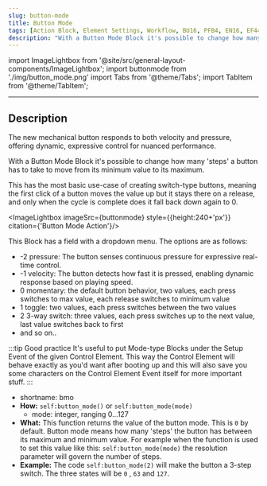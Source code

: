 ```yaml
---
slug: button-mode
title: Button Mode
tags: [Action Block, Element Settings, Workflow, BU16, PFB4, EN16, EF44]
description: "With a Button Mode Block it's possible to change how many steps a button has to take to move from its minimum value to its maximum."
---
```


import ImageLightbox from '@site/src/general-layout-components/ImageLightbox';
import buttonmode from './img/button_mode.png'
import Tabs from '@theme/Tabs';
import TabItem from '@theme/TabItem';

---

<Tabs queryString="tab">
  <TabItem value="About Button Mode" label="About Button Mode" default>

## Description

The new mechanical button responds to both velocity and pressure, offering dynamic, expressive control for nuanced performance.

With a Button Mode Block it's possible to change how many 'steps' a button has to take to move from its minimum value to its maximum.

This has the most basic use-case of creating switch-type buttons, meaning the first click of a button moves the value up but it stays there on a release, and only when the cycle is complete does it fall back down again to 0.

<ImageLightbox imageSrc={buttonmode} style={{height:240+'px'}} citation={'Button Mode Action'}/>

This Block has a field with a dropdown menu. The options are as follows:

- -2 pressure: The button senses continuous pressure for expressive real-time control.
- -1 velocity: The button detects how fast it is pressed, enabling dynamic response based on playing speed.
- 0 momentary: the default button behavior, two values, each press switches to max value, each release switches to minimum value
- 1 toggle: two values, each press switches between the two values
- 2 3-way switch: three values, each press switches up to the next value, last value switches back to first
- and so on..

:::tip Good practice
It's useful to put Mode-type Blocks under the Setup Event of the given Control Element. This way the Control Element will behave exactly as you'd want after booting up and this will also save you some characters on the Control Element Event itself for more important stuff.
:::
</TabItem>
<TabItem value="Reference Manual Entry" label="Reference Manual Entry">

- shortname: bmo
- **How:** `self:button_mode()` or `self:button_mode(mode)`
  - mode: integer, ranging 0...127
- **What:** This function returns the value of the button mode. This is `0` by default. Button mode means how many 'steps' the button has between its maximum and minimum value. For example when the function is used to set this value like this: `self:button_mode(mode)` the resolution parameter will govern the number of steps.
- **Example:** The code `self:button_mode(2)` will make the button a 3-step switch. The three states will be `0` , `63` and `127`.

</TabItem>
</Tabs>

<!---
With a Button Mode Block it's possible to change how many 'steps' a button has to take to move from its minimum value to its maximum.

This has the most basic use-case of creating switch-type buttons, meaning the first click of a button moves the value up but it stays there on a release, and only when the cycle is complete does it fall back down again to 0.

This Block has a field with a dropdown menu. The options are as follows:
- 0 momentary: the default button behavior, two values, each press switches to max value, each release switches to minimum value
- 1 toggle: two values, each press switches between the two values
- 2 3-way switch: three values, each press switches up to the next value, last value switches back to first
- and so on..


:::tip Good practice
It's useful to put Mode-type Blocks under the Setup Event of the given Control Element. This way the Control Element will behave exactly as you'd want after booting up and this will also save you some characters on the Control Element Event itself for more important stuff.
:::
--->

